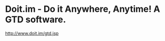 <!--
id: 235207653
link: http://kevinisom.info/post/235207653/doit-im-do-it-anywhere-anytime-a-gtd-software
slug: doit-im-do-it-anywhere-anytime-a-gtd-software
date: Sat Nov 07 2009 08:47:32 GMT+1300 (NZDT)
raw: {"blog_name":"kevinisom","id":235207653,"post_url":"http://kevinisom.info/post/235207653/doit-im-do-it-anywhere-anytime-a-gtd-software","slug":"doit-im-do-it-anywhere-anytime-a-gtd-software","type":"link","date":"2009-11-06 19:47:32 GMT","timestamp":1257536852,"state":"published","format":"html","reblog_key":"FrjGf5Cn","tags":[],"short_url":"http://tmblr.co/Zw68YyE1Flb","highlighted":[],"feed_item":"http://www.doit.im/gtd.jsp","from_feed_id":"650234","note_count":0,"title":"Doit.im - Do it Anywhere, Anytime! A GTD software.","url":"http://www.doit.im/gtd.jsp","description":""}
publish: 2009-11-07
tags: 
title: Doit.im - Do it Anywhere, Anytime! A GTD software.
-->


Doit.im - Do it Anywhere, Anytime! A GTD software.
==================================================

<http://www.doit.im/gtd.jsp>


